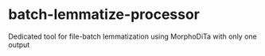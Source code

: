 # batch-lemmatize-processor
Dedicated tool for file-batch lemmatization using MorphoDiTa with only one output
